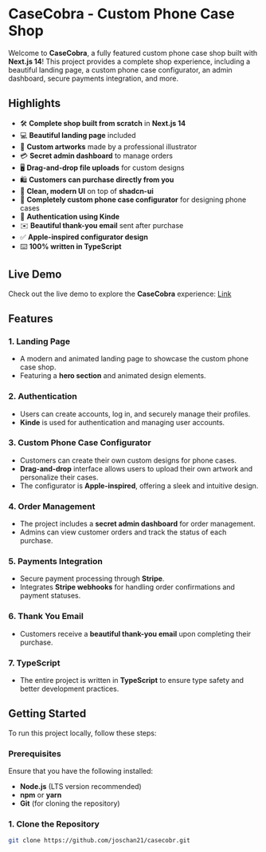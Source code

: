 # CaseCobra - Custom Phone Case Shop

Welcome to **CaseCobra**, a fully featured custom phone case shop built with **Next.js 14**! This project provides a complete shop experience, including a beautiful landing page, a custom phone case configurator, an admin dashboard, secure payments integration, and more. 

## Highlights

- 🛠️ **Complete shop built from scratch** in **Next.js 14**
- 💻 **Beautiful landing page** included
- 🎨 **Custom artworks** made by a professional illustrator
- 💳 **Secret admin dashboard** to manage orders
- 🖥️ **Drag-and-drop file uploads** for custom designs
- 🛍️ **Customers can purchase directly from you**
- 🌟 **Clean, modern UI** on top of **shadcn-ui**
- 🛒 **Completely custom phone case configurator** for designing phone cases
- 🔑 **Authentication using Kinde**
- ✉️ **Beautiful thank-you email** sent after purchase
- ✅ **Apple-inspired configurator design**
- ⌨️ **100% written in TypeScript**

## Live Demo

Check out the live demo to explore the **CaseCobra** experience:
[Link](https://casecobra-fawn.vercel.app/)

## Features

### 1. **Landing Page**
   - A modern and animated landing page to showcase the custom phone case shop.
   - Featuring a **hero section** and animated design elements.
   
### 2. **Authentication**
   - Users can create accounts, log in, and securely manage their profiles.
   - **Kinde** is used for authentication and managing user accounts.
   
### 3. **Custom Phone Case Configurator**
   - Customers can create their own custom designs for phone cases.
   - **Drag-and-drop** interface allows users to upload their own artwork and personalize their cases.
   - The configurator is **Apple-inspired**, offering a sleek and intuitive design.

### 4. **Order Management**
   - The project includes a **secret admin dashboard** for order management.
   - Admins can view customer orders and track the status of each purchase.
   
### 5. **Payments Integration**
   - Secure payment processing through **Stripe**.
   - Integrates **Stripe webhooks** for handling order confirmations and payment statuses.

### 6. **Thank You Email**
   - Customers receive a **beautiful thank-you email** upon completing their purchase.
   
### 7. **TypeScript**
   - The entire project is written in **TypeScript** to ensure type safety and better development practices.

## Getting Started

To run this project locally, follow these steps:

### Prerequisites

Ensure that you have the following installed:

- **Node.js** (LTS version recommended)
- **npm** or **yarn**
- **Git** (for cloning the repository)

### 1. Clone the Repository

```bash
git clone https://github.com/joschan21/casecobr.git
